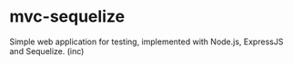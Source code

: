 # mvc-sequelize
Simple web application for testing, implemented with Node.js, ExpressJS and Sequelize. (inc)
